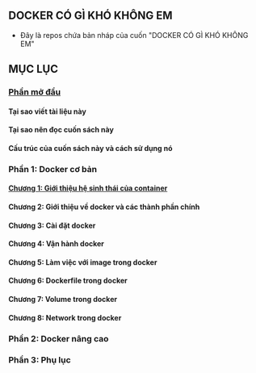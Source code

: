 ## DOCKER CÓ GÌ KHÓ KHÔNG EM
- Đây là repos chứa bản nháp của cuốn "DOCKER CÓ GÌ KHÓ KHÔNG EM"

## MỤC LỤC

### [Phần mở đầu](../docs/00.Phan_mo_dau.md/)

#### Tại sao viết tài liệu này

#### Tại sao nên đọc cuốn sách này 

#### Cấu trúc của cuốn sách này và cách sử dụng nó 

### Phần 1: Docker cơ bản

#### [Chương 1: Giới thiệu hệ sinh thái của container](../docs/01.Chuong1_GioithieuhesinhthaicuaContainer.md)

#### Chương 2: Giới thiệu về docker và các thành phần chính

#### Chương 3: Cài đặt docker

#### Chương 4: Vận hành docker 

#### Chương 5: Làm việc với image trong docker

#### Chương 6: Dockerfile trong docker

#### Chương 7: Volume trong docker

#### Chương 8: Network trong docker

### Phần 2: Docker nâng cao

### Phần 3: Phụ lục

